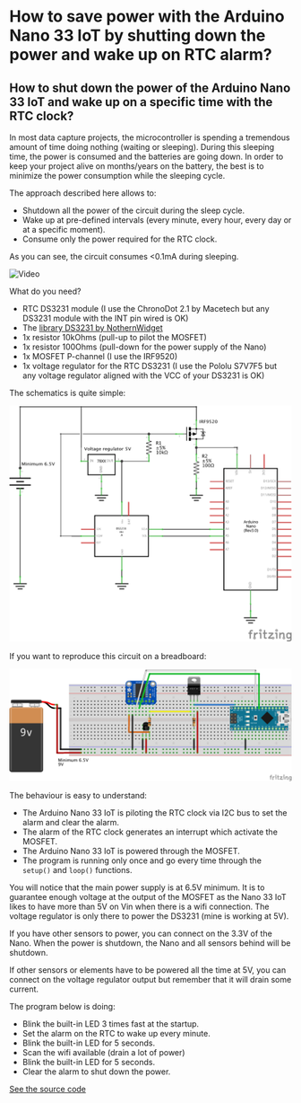 # How to save power with the Arduino Nano 33 IoT by shutting down the power and wake up on RTC alarm?

## How to shut down the power of the Arduino Nano 33 IoT and wake up on a specific time with the RTC clock?

In most data capture projects, the microcontroller is spending a tremendous amount of time doing nothing (waiting or sleeping). During this sleeping time, the power is consumed and the batteries are going down. In order to keep your project alive on months/years on the battery, the best is to minimize the power consumption while the sleeping cycle.

The approach described here allows to:

- Shutdown all the power of the circuit during the sleep cycle.
- Wake up at pre-defined intervals (every minute, every hour, every day or at a specific moment).
- Consume only the power required for the RTC clock.

As you can see, the circuit consumes <0.1mA during sleeping.

![Video](images/WakeOnTime.gif)

What do you need?

- RTC DS3231 module (I use the ChronoDot 2.1 by Macetech but any DS3231 module with the INT pin wired is OK)
- The [library DS3231 by NothernWidget](https://github.com/NorthernWidget/DS3231)
- 1x resistor 10kOhms (pull-up to pilot the MOSFET)
- 1x resistor 100Ohms (pull-down for the power supply of the Nano)
- 1x MOSFET P-channel (I use the IRF9520)
- 1x voltage regulator for the RTC DS3231 (I use the Pololu S7V7F5 but any voltage regulator aligned with the VCC of your DS3231 is OK)

The schematics is quite simple:

![Wake on RTC alarm schematics](images/WakeOnTime_schem.png)

If you want to reproduce this circuit on a breadboard:

![Wake on RTC alarm schematics](images/WakeOnTime_bb.png)

The behaviour is easy to understand:

- The Arduino Nano 33 IoT is piloting the RTC clock via I2C bus to set the alarm and clear the alarm.
- The alarm of the RTC clock generates an interrupt which activate the MOSFET.
- The Arduino Nano 33 IoT is powered through the MOSFET.
- The program is running only once and go every time through the `setup()` and `loop()` functions.

You will notice that the main power supply is at 6.5V minimum. It is to guarantee enough voltage at the output of the MOSFET as the Nano 33 IoT likes to have more than 5V on Vin when there is a wifi connection. The voltage regulator is only there to power the DS3231 (mine is working at 5V).

If you have other sensors to power, you can connect on the 3.3V of the Nano. When the power is shutdown, the Nano and all sensors behind will be shutdown.

If other sensors or elements have to be powered all the time at 5V, you can connect on the voltage regulator output but remember that it will drain some current.

The program below is doing:

- Blink the built-in LED 3 times fast at the startup.
- Set the alarm on the RTC to wake up every minute.
- Blink the built-in LED for 5 seconds.
- Scan the wifi available (drain a lot of power)
- Blink the built-in LED for 5 seconds.
- Clear the alarm to shut down the power.

[See the source code](https://github.com/ostaquet/arduino-nano-33-iot-ultimate-guide/blob/master/src/PowerOnTimer/PowerOnTimer.ino)
